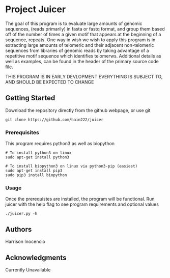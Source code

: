 # Project Juicer

The goal of this program is to evaluate large amounts of genomic sequences, 
(reads primarily) in fasta or fastq format, and group them based off of the 
number of times a given motif that appears at the beginning of a sequence, 
repeats. One way in wish we wish to apply this program is in extracting 
large amounts of telomeric and their adjacent non-telomeric sequences from 
libraries of genomic reads by taking advantage of a repetitive motif 
sequence which identifies telomerws. Additional details as well as 
examples, can be found in the header of the primary source code file.

THIS PROGRAM IS IN EARLY DEVLOPMENT
EVERYTHING IS SUBJECT TO, AND SHOULD BE EXPECTED TO CHANGE

## Getting Started

Download the repository directly from the github webpage, or use git
```
git clone https://github.com/hain222/juicer
```

### Prerequisites

This program requires python3 as well as biopython

```
# To install python3 on linux
sudo apt-get install python3

# To install biopython3 on linux via python3-pip (easiest)
sudo apt-get install pip3
sudo pip3 install biopython
```

### Usage

Once the prerequistes are installed, the program will be functional. 
Run juicer with the help flag to see program requirements and optional 
values
```
./juicer.py -h
```

## Authors

Harrison Inocencio

## Acknowledgments

Currently Unavailable

